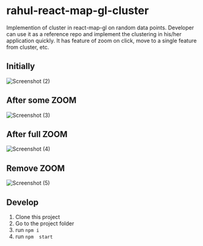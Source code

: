# rahul-react-map-gl-cluster
Implemention of cluster in react-map-gl on random data points. Developer can use it as a reference repo and implement the clustering in his/her application quickly. It has feature of zoom on click, move to a single feature from cluster, etc.

## Initially
![Screenshot (2)](https://user-images.githubusercontent.com/54087826/114540301-f83ec480-9c72-11eb-89bd-7ddc7238fc5c.png)


## After some ZOOM
![Screenshot (3)](https://user-images.githubusercontent.com/54087826/114540477-320fcb00-9c73-11eb-9b49-c9c7dcfa1737.png)


## After full ZOOM
![Screenshot (4)](https://user-images.githubusercontent.com/54087826/114540612-5f5c7900-9c73-11eb-9f0b-0956a67a1825.png)

## Remove ZOOM
![Screenshot (5)](https://user-images.githubusercontent.com/54087826/114540723-81ee9200-9c73-11eb-8b5e-b65f576e6913.png)

## Develop
1. Clone this project
2. Go to the project folder
3. run `npm i`
4. run `npm  start`
